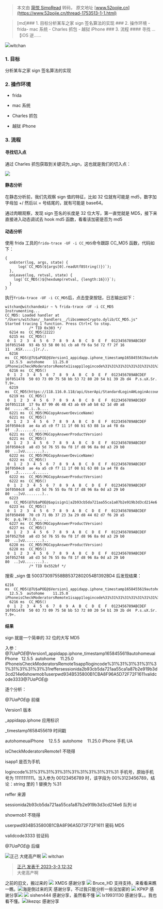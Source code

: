 > 本文由 [简悦 SimpRead](http://ksria.com/simpread/) 转码， 原文地址 [www.52pojie.cn](https://www.52pojie.cn/thread-1753513-1-1.html)

> [md]### 1. 目标分析某车之家 sign 签名算法的实现 ### 2. 操作环境 - frida- mac 系统 - Charles 抓包 - 越狱 iPhone ### 3. 流程 #### 寻找 ... 【iOS 逆......

![](https://avatar.52pojie.cn/images/noavatar_middle.gif)witchan

### 1. 目标

分析某车之家 sign 签名算法的实现

### 2. 操作环境

*   frida
    
*   mac 系统
    
*   Charles 抓包
    
*   越狱 iPhone
    

### 3. 流程

#### 寻找切入点

通过 Charles 抓包获取到关键词为_sign，这也就是我们的切入点：

![](https://witchan-1256170176.cos.ap-chengdu.myqcloud.com/b5c714bac2c5d84a08bf13d683636307.jpeg)

#### 静态分析

在静态分析前，我们先观察 sign 值的特征，比如 32 位就有可能是 md5，数字加字母加 +/ 然后以 = 号结尾的，就有可能是 base64。

通过肉眼观察，发现 sign 签名的长度是 32 位大写，第一直觉就是 MD5，接下来直接进入动态调试去 hook md5 函数，看看该加密是否为 md5

#### 动态分析

使用 frida 工具的`frida-trace -UF -i CC_MD5`命令跟踪 CC_MD5 函数，代码如下：

```
{
  onEnter(log, args, state) {
      log(`CC_MD5(${args[0].readUtf8String()})`);   
  },
  onLeave(log, retval, state) {
    log(`CC_MD5()${hexdump(retval, {length:16})}`);
  }
}
```

执行`frida-trace -UF -i CC_MD5`后，点击登录按钮，日志输出如下：

```
witchan@witchandeAir ~ % frida-trace -UF -i CC_MD5
Instrumenting...
CC_MD5: Loaded handler at "/Users/witchan/__handlers__/libcommonCrypto.dylib/CC_MD5.js"
Started tracing 1 function. Press Ctrl+C to stop.
           /* TID 0x303 */
  6214 ms  CC_MD5(2222)
  6215 ms  CC_MD5()            0  1  2  3  4  5  6  7  8  9  A  B  C  D  E  F  0123456789ABCDEF
16f051548  93 4b 53 58 00 b1 cb a8 f9 6a 5d 72 f7 2f 16 11  .KSX.....j]r./..
  6216 ms  CC_MD5(@7U$aPOE@$Version1_appidapp.iphone_timestamp1658455619autohomeuaiPhone    12.5.5  autohome    11.25.0 iPhoneisCheckModeratorsRemote1isapp1logincode%31%31%31%31%31%31%31%31%31%31%31reffersessionida2b93cb5da721aa55ca1a87b2e919b3d3cd214e6showmob1userpwd934B535800B1CBA8F96A5D72F72F1611validcode3333@7U$aPOE@$)
  6216 ms  CC_MD5()            0  1  2  3  4  5  6  7  8  9  A  B  C  D  E  F  0123456789ABCDEF
16f051478  50 03 73 09 75 58 bb 53 72 80 20 54 b1 39 2b d4  P.s.uX.Sr. T.9+.
  6219 ms  CC_MD5(https://118.116.0.118/api/UserApi/StandardLoginAHLoginAccountLoginService)
  6219 ms  CC_MD5()            0  1  2  3  4  5  6  7  8  9  A  B  C  D  E  F  0123456789ABCDEF
16f051118  17 9a 87 99 d6 48 43 ab 69 a0 b8 62 1d d0 a8 0d  .....HC.i..b....
  6221 ms  CC_MD5(MGCopyAnswerDeviceName)
  6221 ms  CC_MD5()            0  1  2  3  4  5  6  7  8  9  A  B  C  D  E  F  0123456789ABCDEF
16f0504c8  ae 4a a5 c0 f7 11 1f 08 b1 63 88 1a a4 f8 da 9f  .J.......c......
  6221 ms  CC_MD5(MGCopyAnswerProductVersion)
  6221 ms  CC_MD5()            0  1  2  3  4  5  6  7  8  9  A  B  C  D  E  F  0123456789ABCDEF
16f0504c8  a8 d3 5d 76 55 0a f8 1f d8 96 8a 0d a3 29 b0 80  ..]vU........)..
  6222 ms  CC_MD5(MGCopyAnswerDeviceName)
  6222 ms  CC_MD5()            0  1  2  3  4  5  6  7  8  9  A  B  C  D  E  F  0123456789ABCDEF
16f0504c8  ae 4a a5 c0 f7 11 1f 08 b1 63 88 1a a4 f8 da 9f  .J.......c......
  6222 ms  CC_MD5(MGCopyAnswerProductVersion)
  6222 ms  CC_MD5()            0  1  2  3  4  5  6  7  8  9  A  B  C  D  E  F  0123456789ABCDEF
16f0504c8  a8 d3 5d 76 55 0a f8 1f d8 96 8a 0d a3 29 b0 80  ..]vU........)..
  6223 ms  CC_MD5(@7U$aPOE@$apisign1|a2b93cb5da721aa55ca1a87b2e919b3d3cd214e6|autohomebrush|1658455619@7U$aPOE@$)
  6223 ms  CC_MD5()            0  1  2  3  4  5  6  7  8  9  A  B  C  D  E  F  0123456789ABCDEF
16f050498  70 c0 71 0b 37 23 3a 29 d8 44 02 d7 f6 20 a5 0c  p.q.7#:).D... ..
  6227 ms  CC_MD5(MGCopyAnswerProductVersion)
  6227 ms  CC_MD5()            0  1  2  3  4  5  6  7  8  9  A  B  C  D  E  F  0123456789ABCDEF
16f0527b8  a8 d3 5d 76 55 0a f8 1f d8 96 8a 0d a3 29 b0 80  ..]vU........)..
  6228 ms  CC_MD5(MGCopyAnswerProductVersion)
  6228 ms  CC_MD5()            0  1  2  3  4  5  6  7  8  9  A  B  C  D  E  F  0123456789ABCDEF
16f052748  a8 d3 5d 76 55 0a f8 1f d8 96 8a 0d a3 29 b0 80  ..]vU........)..
           /* TID 0x552bf */
```

搜索 _sign 值 500373097558BB5372802054B1392BD4 后发现结果：

```
6216 ms  CC_MD5(@7U$aPOE@$Version1_appidapp.iphone_timestamp1658455619autohomeuaiPhone    12.5.5  autohome    11.25.0 iPhoneisCheckModeratorsRemote1isapp1logincode%31%31%31%31%31%31%31%31%31%31%31reffersessionida2b93cb5da721aa55ca1a87b2e919b3d3cd214e6showmob1userpwd934B535800B1CBA8F96A5D72F72F1611validcode3333@7U$aPOE@$)
  6216 ms  CC_MD5()            0  1  2  3  4  5  6  7  8  9  A  B  C  D  E  F  0123456789ABCDEF
16f051478  50 03 73 09 75 58 bb 53 72 80 20 54 b1 39 2b d4  P.s.uX.Sr. T.9+.
```

#### 结果

sign 就是一个简单的 32 位的大写 MD5

入参：@7U$aPOE@$Version1_appidapp.iphone_timestamp1658455619autohomeuaiPhone   12.5.5  autohome    11.25.0 iPhoneisCheckModeratorsRemote1isapp1logincode%31%31%31%31%31%31%31%31%31%31%31reffersessionida2b93cb5da721aa55ca1a87b2e919b3d3cd214e6showmob1userpwd934B535800B1CBA8F96A5D72F72F1611validcode3333@7U$aPOE@$

逐个分析：

@7U$aPOE@$ 前缀

Version1 版本

_appidapp.iphone 应用标识

_timestamp1658455619 时间戳

autohomeuaiPhone    12.5.5  autohome    11.25.0 iPhone 手机 UA

isCheckModeratorsRemote1 不晓得

isapp1 是否为手机

logincode%31%31%31%31%31%31%31%31%31%31%31 手机号，原始手机号为 11111111111。当入参为 00123456789 时，该字段为 00%3123456789，结论：string 里的 1 替换为 %31

reffer 来源

sessionida2b93cb5da721aa55ca1a87b2e919b3d3cd214e6 队列 id

showmob1 不晓得

userpwd934B535800B1CBA8F96A5D72F72F1611 密码 MD5

validcode3333 验证码

@7U$aPOE@$ 后缀

![](https://avatar.52pojie.cn/data/avatar/001/10/94/58_avatar_middle.jpg)正己 大佬高产啊 ![](https://avatar.52pojie.cn/images/noavatar_middle.gif) witchan

> [正己 发表于 2023-3-3 12:32](https://www.52pojie.cn/forum.php?mod=redirect&goto=findpost&pid=45815892&ptid=1753513)  
> 大佬高产啊

之前的旧文，搬过来的 ![](https://avatar.52pojie.cn/images/noavatar_middle.gif) XMDS 感谢分享 ![](https://avatar.52pojie.cn/images/noavatar_middle.gif) Bruce_HD 支持支持，来看看来瞧一瞧。![](https://avatar.52pojie.cn/images/noavatar_middle.gif)海是倒过来的天 感谢分享，不过我只能分析一些没加密的 ![](https://avatar.52pojie.cn/images/noavatar_middle.gif) KPKP 感谢分享![](https://static.52pojie.cn/static/image/smiley/default/42.gif) ![](https://avatar.52pojie.cn/images/noavatar_middle.gif) sishen444 感谢分享，虽然看不懂 ![](https://avatar.52pojie.cn/images/noavatar_middle.gif) lx19931130 感谢分享。。我也看不懂。![](https://avatar.52pojie.cn/images/noavatar_middle.gif)likezqc 感谢分享